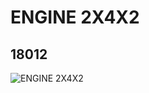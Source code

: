 # ENGINE 2X4X2
## 18012
![ENGINE 2X4X2](https://lc-www-live-s.legocdn.com/media/bricks/5/2/6078317.jpg)